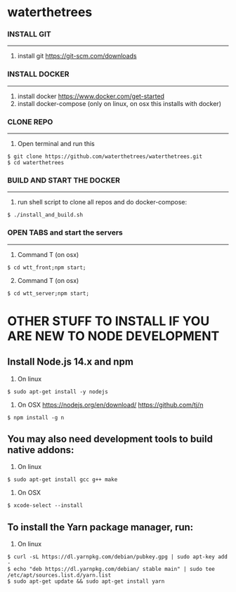# waterthetrees

### INSTALL GIT

---

1. install git https://git-scm.com/downloads

### INSTALL DOCKER

---

1. install docker https://www.docker.com/get-started
2. install docker-compose (only on linux, on osx this installs with docker)

### CLONE REPO

---

1. Open terminal and run this

```shell
$ git clone https://github.com/waterthetrees/waterthetrees.git
$ cd waterthetrees
```

### BUILD AND START THE DOCKER

---

1. run shell script to clone all repos and do docker-compose:

```shell
$ ./install_and_build.sh
```

### OPEN TABS and start the servers

---

1. Command T (on osx)

```shell
$ cd wtt_front;npm start;
```

2. Command T (on osx)

```shell
$ cd wtt_server;npm start;
```

# OTHER STUFF TO INSTALL IF YOU ARE NEW TO NODE DEVELOPMENT

## Install Node.js 14.x and npm

1. On linux

```
$ sudo apt-get install -y nodejs
```

1. On OSX
   https://nodejs.org/en/download/
   https://github.com/tj/n

```
$ npm install -g n
```

## You may also need development tools to build native addons:

1. On linux

```
$ sudo apt-get install gcc g++ make
```

1. On OSX

```
$ xcode-select --install
```

## To install the Yarn package manager, run:

1. On linux

```
$ curl -sL https://dl.yarnpkg.com/debian/pubkey.gpg | sudo apt-key add -
$ echo "deb https://dl.yarnpkg.com/debian/ stable main" | sudo tee /etc/apt/sources.list.d/yarn.list
$ sudo apt-get update && sudo apt-get install yarn
```
